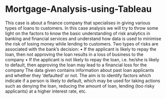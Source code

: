 # Mortgage-Analysis-using-Tableau
This case is about a finance company that specialises in giving various types of loans to customers. In this case analysis we will try to throw some light on the factors to know the basic understanding of risk analytics in banking and financial services and understand how data is used to minimise the risk of losing money while lending to customers. Two types of risks are associated with the bank’s decision: • If the applicant is likely to repay the loan, then not approving the loan results in a loss of business to the company • If the applicant is not likely to repay the loan, i.e. he/she is likely to default, then approving the loan may lead to a financial loss for the company The data given contains information about past loan applicants and whether they ‘defaulted’ or not. The aim is to identify factors which indicate if a person is likely to default, which may be used for taking actions such as denying the loan, reducing the amount of loan, lending (too risky applicants) at a higher interest rate, etc.

